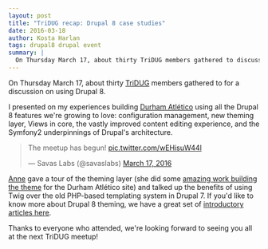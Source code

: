 ```yaml
---
layout: post
title: "TriDUG recap: Drupal 8 case studies"
date: 2016-03-18
author: Kosta Harlan
tags: drupal8 drupal event
summary: |
  On Thursday March 17, about thirty TriDUG members gathered to discuss case studies in Drupal 8 site builds.
---
```

On Thursday March 17, about thirty [TriDUG](https://groups.drupal.org/tridug) members gathered to for a discussion on using Drupal 8.

I presented on my experiences building [Durham Atlético](https://www.durhamatletico.com) using all the Drupal 8 features we're growing to love: configuration management, new theming layer, Views in core, the vastly improved content editing experience, and the Symfony2 underpinnings of Drupal's architecture.

<blockquote class="twitter-tweet" data-lang="en"><p lang="en" dir="ltr">The meetup has begun! <a href="https://t.co/wEHisuW44l">pic.twitter.com/wEHisuW44l</a></p>&mdash; Savas Labs (@savaslabs) <a href="https://twitter.com/savaslabs/status/710605691237605377">March 17, 2016</a></blockquote>
<script async src="//platform.twitter.com/widgets.js" charset="utf-8"></script>

[Anne](/company/) gave a tour of the theming layer (she did some [amazing work building the theme](https://github.com/durhamatletico/durhamatletico-cms/graphs/contributors) for the Durham Atlético site) and talked up the benefits of using Twig over the old PHP-based templating system in Drupal 7. If you'd like to know more about Drupal 8 theming, we have a great set of [introductory articles here](/blog/tag/theming/).

Thanks to everyone who attended, we're looking forward to seeing you all at the next TriDUG meetup!
